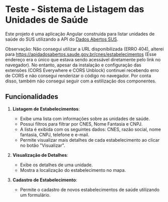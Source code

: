 # Teste - Sistema de Listagem das Unidades de Saúde

Este projeto é uma aplicação Angular construída para listar unidades de saúde do SUS utilizando a API do [Dados Abertos SUS](https://apidadosabertos.saude.gov.br/v1/cnes/estabelecimentos).

Observação: Não consegui utilizar a URL disponibilizada (ERRO 404), alterei para https://apidadosabertos.saude.gov.br/cnes/estabelecimentos (Esse endereço era o único que estava sendo acessável diretamente pelo link no navegador). No entanto, apesar da instalação e configuração das extensões (CORS Everywhere e CORS Unblock) continuei recebendo erro de CORS e não consegui renderizar o código no navegador. Por conta disso, também não consegui seguir com a estilização dos componentes.

## Funcionalidades

1. **Listagem de Estabelecimentos**:
   - Exibe uma lista com informações sobre as unidades de saúde.
   - Possui filtros para filtrar por CNES, Nome Fantasia e CNPJ.
   - A lista é exibida com os seguintes dados: CNES, razão social, nome fantasia, CNPJ, telefone e e-mail.
   - Permite visualizar mais detalhes de cada estabelecimento ao clicar no botão "Visualizar".

2. **Visualização de Detalhes**:
   - Exibe os detalhes de uma unidade.
   - Mostra a localização do estabelecimento no mapa.

3. **Cadastro de Estabelecimento**:
   - Permite o cadastro de novos estabelecimentos de saúde utilizando um formulário.

